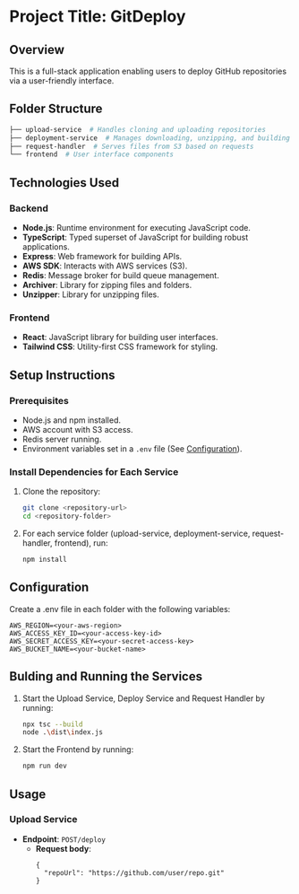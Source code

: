 # Project Title: GitDeploy

## Overview
This is a full-stack application enabling users to deploy GitHub repositories via a user-friendly interface.

## Folder Structure
```bash
├── upload-service  # Handles cloning and uploading repositories
├── deployment-service  # Manages downloading, unzipping, and building projects
├── request-handler  # Serves files from S3 based on requests
└── frontend  # User interface components
```

## Technologies Used

### Backend
- **Node.js**: Runtime environment for executing JavaScript code.
- **TypeScript**: Typed superset of JavaScript for building robust applications.
- **Express**: Web framework for building APIs.
- **AWS SDK**: Interacts with AWS services (S3).
- **Redis**: Message broker for build queue management.
- **Archiver**: Library for zipping files and folders.
- **Unzipper**: Library for unzipping files.

### Frontend
- **React**: JavaScript library for building user interfaces.
- **Tailwind CSS**: Utility-first CSS framework for styling.

## Setup Instructions

### Prerequisites
- Node.js and npm installed.
- AWS account with S3 access.
- Redis server running.
- Environment variables set in a `.env` file (See [Configuration](#configuration)).

### Install Dependencies for Each Service
1. Clone the repository:
   ```bash
   git clone <repository-url>
   cd <repository-folder>
   ```
2. For each service folder (upload-service, deployment-service, request-handler, frontend), run:
   ```bash
   npm install
   ```

## Configuration
Create a .env file in each folder with the following variables:
```
AWS_REGION=<your-aws-region>
AWS_ACCESS_KEY_ID=<your-access-key-id>
AWS_SECRET_ACCESS_KEY=<your-secret-access-key>
AWS_BUCKET_NAME=<your-bucket-name>
```

## Bulding and Running the Services
1. Start the Upload Service, Deploy Service and Request Handler by running:
   ```bash
   npx tsc --build
   node .\dist\index.js
   ```
2. Start the Frontend by running:
   ```bash
   npm run dev
   ```

## Usage

### Upload Service
- **Endpoint**: `POST/deploy`
   - **Request body**:
     ```
     {
       "repoUrl": "https://github.com/user/repo.git"
     }
     ```



